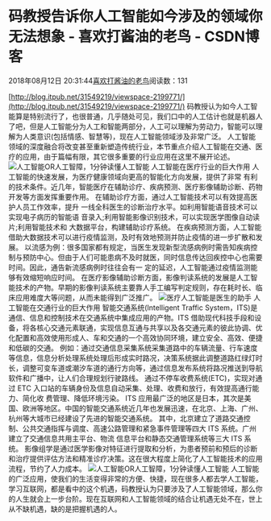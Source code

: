 
# 码教授告诉你人工智能如今涉及的领域你无法想象 - 喜欢打酱油的老鸟 - CSDN博客


2018年08月12日 20:31:44[喜欢打酱油的老鸟](https://me.csdn.net/weixin_42137700)阅读数：131


[http://blog.itpub.net/31549219/viewspace-2199771/](http://blog.itpub.net/31549219/viewspace-2199771/)
码教授认为如今人工智能算是特别流行了，也很普通，几乎随处可见，我们口中的人工估计也就是机器人了吧，但是人工智能分为人工和智能两部分，人工可以理解为劳动力，智能可以理解为人类意识(包括情感、智慧等)，现在人工智能领域涉及非常广泛。
人工智能领域的深度融合将改变甚至重新塑造传统行业，本节重点介绍人工智能在交通、医疗的应用，由于篇幅有限，其它很多重要的行业应用在这里不展开论述。
![人工智能OR人工智障，1分钟读懂人工智能](http://p3.pstatp.com/large/pgc-image/1530757678396e98461e9bb)
人工智能在医疗行业的巨大作用
人工智能的快速发展，为医疗健康领域向更高的智能化方向发展，提供了非常 有利的技术条件。近几年，智能医疗在辅助诊疗、疾病预测、医疗影像辅助诊断、药物开发等方面发挥重要作用。
在辅助诊疗方面，通过人工智能技术可以有效提高医护人员工作效率，提升 一线全科医生的诊断治疗水平。如利用智能语音技术可以实现电子病历的智能语 音录入;利用智能影像识别技术，可以实现医学图像自动读片;利用智能技术和 大数据平台，构建辅助诊疗系统。
在疾病预测方面，人工智能借助大数据技术可以进行疫情监测，及时有效地预测并防止疫情的进一步扩散和发展。
以流感为例：很多国家都有规定，当医生发现新型流感病例时需告知疾病控制与预防中心。但由于人们可能患病不及时就医，同时信息传达回疾控中心也需要时间。因此，通告新流感病例时往往会有一 定的延迟，人工智能通过疫情监测能够有效缩短响应时间。
在医疗影像辅助诊断方面，影像判读系统的发展是人工智能技术的产物。早期的影像判读系统主要靠人手工编写判定规则，存在耗时长、临床应用难度大等问题，从而未能得到广泛推广。
![医疗人工智能是医生的助手](http://p3.pstatp.com/large/pgc-image/1532822709949889aa8313c)
人工智能在交通行业的巨大作用
智能交通系统(Intelligent Traffic System，ITS)是通信、信息和控制技术在交通系统中集成应用的产物。ITS 借助现代科技手段和设备，将各核心交通元素联通，实现信息互通与共享以及各交通元素的彼此协调、优化配置和高效使用形成人、车和交通的一个高效协同环境，建立安全、高效、便捷和低碳的交通。
例如：通过交通信息采集系统采集道路中的车辆流量、行车速度等信息，信息分析处理系统处理后形成实时路况，决策系统据此调整道路红绿灯时长，调整可变车道或潮汐车道的通行方向等，通过信息发布系统将路况推送到导航软件和广播中，让人们合理规划行驶路线。
通过不停车收费系统(ETC)，实现对通过 ETC 入口站的车辆身份及信息自动采集、处理、收费和放行，有效提高通行能力、简化收 费管理、降低环境污染。
ITS 应用最广泛的地区是日本，其次是美国、欧洲等地区。中国的智能交通系统近几年也发展迅速，在北京、上海、广州、杭州等大城市已经建设了先进的智能交通系统。
其中，北京建立了道路交通控制、公共交通指挥与调度、高速公路管理和紧急事件管理等四大 ITS 系统。广州建立了交通信息共用主平台、物流 信息平台和静态交通管理系统等三大 ITS 系统。
影像组学是通过医学影像对特征进行提取和分析，为患者预前和预后的诊断和治疗提供评估方法和精准诊疗决策。这在很大程度上简化了人工智能技术的应用流程，节约了人力成本。
![人工智能OR人工智障，1分钟读懂人工智能](http://p3.pstatp.com/large/pgc-image/153075767844676d5fe48a3)
人工智能的广泛应用，使我们的生活变得非常的方便、快捷，现在很多人都去学人工智能，学习互联网，都是看中的这个机遇，码教授认为只要涉及了人工智能领域，那么你的人生就会上一步台阶。现在互联网和人工智能领域的结合让机遇无处不在，世上从不缺机遇，缺的是把握机遇的人。


